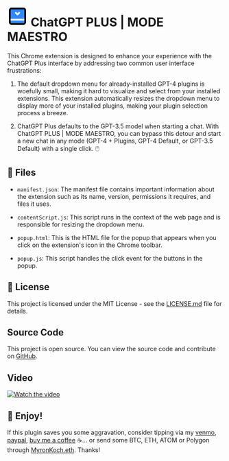 # ![ChatGPT PLUS | MODE MAESTRO](icons/icon48.png) ChatGPT PLUS | MODE MAESTRO

This Chrome extension is designed to enhance your experience with the ChatGPT Plus interface by addressing two common user interface frustrations:

1. The default dropdown menu for already-installed GPT-4 plugins is woefully small, making it hard to visualize and select from your installed extensions. This extension automatically resizes the dropdown menu to display more of your installed plugins, making your plugin selection process a breeze. 

2. ChatGPT Plus defaults to the GPT-3.5 model when starting a chat. With ChatGPT PLUS | MODE MAESTRO, you can bypass this detour and start a new chat in any mode (GPT-4 + Plugins, GPT-4 Default, or GPT-3.5 Default) with a single click. 🖱️

## 📁 Files

- `manifest.json`: The manifest file contains important information about the extension such as its name, version, permissions it requires, and files it uses.

- `contentScript.js`: This script runs in the context of the web page and is responsible for resizing the dropdown menu.

- `popup.html`: This is the HTML file for the popup that appears when you click on the extension's icon in the Chrome toolbar.

- `popup.js`: This script handles the click event for the buttons in the popup.

## 📝 License

This project is licensed under the MIT License - see the [LICENSE.md](LICENSE.md) file for details.

## Source Code

This project is open source. You can view the source code and contribute on [GitHub](https://github.com/MyronKoch-dev/ChatGPT-4-PLUGINS-MODE-MAESTRO).

## Video

[![Watch the video](https://img.youtube.com/vi/l0Pz_Ppr5B4/maxresdefault.jpg)](https://youtu.be/l0Pz_Ppr5B4) 

## 🎉 Enjoy!

If this plugin saves you some aggravation, consider tipping via my [venmo](https://venmo.com/myronkoch), [paypal](https://paypal.me/myronkoch), [buy me a coffee](https://www.buymeacoffee.com/myronkoch) ☕... or send some BTC, ETH, ATOM or Polygon through [MyronKoch.eth](https://myronkoch.eth.xyz). Thanks!
